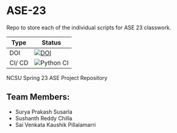 # ASE-23

Repo to store each of the individual scripts for ASE 23 classwork.

| Type | Status |
| ---------- | -------------------- |
| DOI | [![DOI](https://zenodo.org/badge/588627911.svg)](https://zenodo.org/badge/latestdoi/588627911) |
| CI/ CD | ![Python CI](https://github.com/surya-prakash-susarla/SE-Proj22-Team11/actions/workflows/build-test.yaml/badge.svg) |

NCSU Spring 23 ASE Project Repository

## Team Members:
- Surya Prakash Susarla
- Sushanth Reddy Chilla
- Sai Venkata Kaushik Pillalamarri
